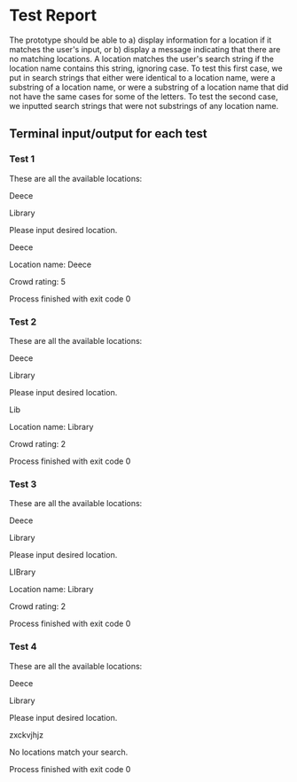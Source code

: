 # Test Report 

The prototype should be able to a) display information for a location if it matches the user's input, or b) display a message indicating 
that there are no matching locations. A location matches the user's search string if the location name contains this string, ignoring case. 
To test this first case, we put in search strings that either were identical to a location name, were a substring of a location 
name, or were a substring of a location name that did not have the same cases for some of the letters. To test the second case, we inputted 
search strings that were not substrings of any location name. 

## Terminal input/output for each test 
### Test 1 
These are all the available locations: 

Deece 

Library

Please input desired location. 

Deece


Location name: Deece


Crowd rating: 5

Process finished with exit code 0

### Test 2

These are all the available locations:

Deece

Library

Please input desired location.

Lib


Location name: Library


Crowd rating: 2

Process finished with exit code 0

### Test 3

These are all the available locations:

Deece

Library

Please input desired location.

LIBrary


Location name: Library


Crowd rating: 2

Process finished with exit code 0

### Test 4 

These are all the available locations:

Deece

Library

Please input desired location.

zxckvjhjz


No locations match your search.

Process finished with exit code 0

